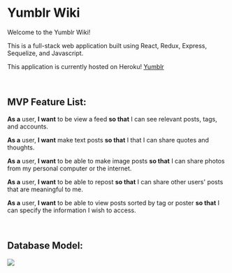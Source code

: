 # Yumblr Wiki

Welcome to the Yumblr Wiki!

This is a full-stack web application built using React, Redux, Express, Sequelize, and Javascript.

This application is currently hosted on Heroku! [Yumblr](https://yumblr-react.herokuapp.com/home)

<br />

## MVP Feature List:

**As a** user, **I want** to be view a feed **so that** I can see relevant posts, tags, and accounts.


**As a** user, **I want** make text posts **so that** I that I can share quotes and thoughts.

**As a** user, **I want** to be able to make image posts **so that** I can share photos from my personal computer or the internet.


**As a** user, **I want** to be able to repost **so that** I can share other users' posts that are meaningful to me.

**As a** user, **I want** to be able to view posts sorted by tag or poster **so that** I can specify the information I wish to access.


<br />

## Database Model:

<img src="https://yumblr.s3.amazonaws.com/Screen+Shot+2020-11-10+at+6.28.20+PM.png">

<br />

<br />

<!-- ## RESTful EndPoints: -->

<!-- | Method         | Path              | Purpose              |
|---             |---                |---                   |
| Get            | /                 |  Home Page           |
| Post           | /users            |  Create User Account |
| Get            | /users/:id        |  Access User Account |
| Get            | /users/sign-up    |  Create User Form    |
| Get            | /users/sign-in    |  User Login Form     |
| Post           | /users/sign-in    |  Authenticate User   |
| Get            | /users/:id/update |  Form to Update Account Details |
| Get            | /users/:id/jobs   |  View a list of past/present jobs |
| Patch          | /users/:id        |  Update User Account |
| Delete         | /users/:id        |  Delete User Account |
| Get            | /jobTypes         |  Show All job Types  |
| Get            | /jobTypes/:id     |  Show All taskers for job Type |
| Get            | /jobTypes/:id/:taskerId |  Show details about tasker  |
| Post           | /jobs             |  Create new job (user & tasker)  | -->
